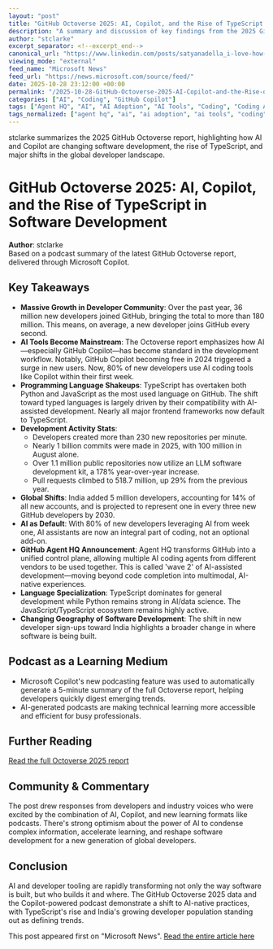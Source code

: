 ```yaml
---
layout: "post"
title: "GitHub Octoverse 2025: AI, Copilot, and the Rise of TypeScript in Software Development"
description: "A summary and discussion of key findings from the 2025 GitHub Octoverse report, focusing on the impact of AI tools like Copilot on coding practices, the rapid adoption of TypeScript, and global developer trends. Covers transformative shifts in developer experience and work patterns due to AI integration, based on a podcast generated with Microsoft Copilot."
author: "stclarke"
excerpt_separator: <!--excerpt_end-->
canonical_url: "https://www.linkedin.com/posts/satyanadella_i-love-how-easy-its-becoming-to-learn-on-activity-7389085159972593664-d87n"
viewing_mode: "external"
feed_name: "Microsoft News"
feed_url: "https://news.microsoft.com/source/feed/"
date: 2025-10-28 23:12:00 +00:00
permalink: "/2025-10-28-GitHub-Octoverse-2025-AI-Copilot-and-the-Rise-of-TypeScript-in-Software-Development.html"
categories: ["AI", "Coding", "GitHub Copilot"]
tags: ["Agent HQ", "AI", "AI Adoption", "AI Tools", "Coding", "Coding Agents", "Company News", "Copilot", "Developer Growth", "Developer Productivity", "GitHub Copilot", "GitHub Octoverse", "GitHub Statistics", "JavaScript", "LinkedIn Post", "Microsoft", "Multimodal AI", "News", "Open Source", "Podcast", "Programming Languages", "Python", "Software Development Trends", "TypeScript"]
tags_normalized: ["agent hq", "ai", "ai adoption", "ai tools", "coding", "coding agents", "company news", "copilot", "developer growth", "developer productivity", "github copilot", "github octoverse", "github statistics", "javascript", "linkedin post", "microsoft", "multimodal ai", "news", "open source", "podcast", "programming languages", "python", "software development trends", "typescript"]
---
```


stclarke summarizes the 2025 GitHub Octoverse report, highlighting how AI and Copilot are changing software development, the rise of TypeScript, and major shifts in the global developer landscape.<!--excerpt_end-->

# GitHub Octoverse 2025: AI, Copilot, and the Rise of TypeScript in Software Development

**Author**: stclarke  
Based on a podcast summary of the latest GitHub Octoverse report, delivered through Microsoft Copilot.

## Key Takeaways

- **Massive Growth in Developer Community**: Over the past year, 36 million new developers joined GitHub, bringing the total to more than 180 million. This means, on average, a new developer joins GitHub every second.
- **AI Tools Become Mainstream**: The Octoverse report emphasizes how AI—especially GitHub Copilot—has become standard in the development workflow. Notably, GitHub Copilot becoming free in 2024 triggered a surge in new users. Now, 80% of new developers use AI coding tools like Copilot within their first week.
- **Programming Language Shakeups**: TypeScript has overtaken both Python and JavaScript as the most used language on GitHub. The shift toward typed languages is largely driven by their compatibility with AI-assisted development. Nearly all major frontend frameworks now default to TypeScript.
- **Development Activity Stats**:
  - Developers created more than 230 new repositories per minute.
  - Nearly 1 billion commits were made in 2025, with 100 million in August alone.
  - Over 1.1 million public repositories now utilize an LLM software development kit, a 178% year-over-year increase.
  - Pull requests climbed to 518.7 million, up 29% from the previous year.
- **Global Shifts**: India added 5 million developers, accounting for 14% of all new accounts, and is projected to represent one in every three new GitHub developers by 2030.
- **AI as Default**: With 80% of new developers leveraging AI from week one, AI assistants are now an integral part of coding, not an optional add-on.
- **GitHub Agent HQ Announcement**: Agent HQ transforms GitHub into a unified control plane, allowing multiple AI coding agents from different vendors to be used together. This is called 'wave 2' of AI-assisted development—moving beyond code completion into multimodal, AI-native experiences.
- **Language Specialization**: TypeScript dominates for general development while Python remains strong in AI/data science. The JavaScript/TypeScript ecosystem remains highly active.
- **Changing Geography of Software Development**: The shift in new developer sign-ups toward India highlights a broader change in where software is being built.

## Podcast as a Learning Medium

- Microsoft Copilot's new podcasting feature was used to automatically generate a 5-minute summary of the full Octoverse report, helping developers quickly digest emerging trends.
- AI-generated podcasts are making technical learning more accessible and efficient for busy professionals.

## Further Reading

[Read the full Octoverse 2025 report](https://github.blog/news-insights/octoverse/octoverse-a-new-developer-joins-github-every-second-as-ai-leads-typescript-to-1)

## Community & Commentary

The post drew responses from developers and industry voices who were excited by the combination of AI, Copilot, and new learning formats like podcasts. There's strong optimism about the power of AI to condense complex information, accelerate learning, and reshape software development for a new generation of global developers.

## Conclusion

AI and developer tooling are rapidly transforming not only the way software is built, but who builds it and where. The GitHub Octoverse 2025 data and the Copilot-powered podcast demonstrate a shift to AI-native practices, with TypeScript's rise and India's growing developer population standing out as defining trends.

This post appeared first on "Microsoft News". [Read the entire article here](https://www.linkedin.com/posts/satyanadella_i-love-how-easy-its-becoming-to-learn-on-activity-7389085159972593664-d87n)
